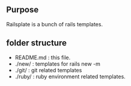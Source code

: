 
## Purpose

Railsplate is a bunch of rails templates.

## folder structure

- README.md : this file.
- ./new/ : templates for rails new -m
- ./git/ : git related templates
- ./ruby/ : ruby environment related templates.


